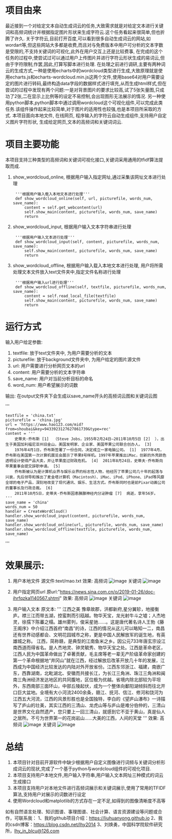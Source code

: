 # 项目由来
最近接到一个对给定文本自动生成词云的任务,大致需求就是对给定文本进行关键词和高频词统计并根据指定图片形状来生成字符云.这个任务看起来很简单,但也折腾了许久.
关于字符云,目前打开百度,可以看到很多自动生成词云的网站,如wordart等,但这些网站大多都是收费,而且对与免费版本中用户可分析的文本字数是受限的,不支持关键词的可视化,此外在用户交互上还是比较费事, 在完成的这个任务的过程中,使尝试过可以通过用户上传图片并进行字符云形状生成的易词云,但由于字符限制,作罢,因此,打算写脚本进行处理.
在处理之前进行调研,主要有两种词云的生成方式,一种是使用echarts中的wordcloud类型进行生成,大致原理就是使用echarts.js和echarts-wordcloud.min.js这两个文件,使用base64对用户需要设定的图片进行转码,最终构造data字段的数据样式进行填充,从而生成html样式,但在尝试的过程中发现有两个问题:一是对背景图片的要求比较高,试了5张矢量图,只成功了2张,二在显示上比例等的设定不易控制,会出现图形无法展示的情况.
另一种使用python脚本,python脚本中通过调用wordcloud这个可视化组件,可以完成此类任务.该组件操作起来比较简单,对于图片的适用性也较强,也是本项目所采取的方式.
本项目面向本地文件, 在线网页, 程序输入的字符云自动生成组件,支持用户自定义图片字符形状, 生成给定网页,文本的高频词和关键词词云.


# 项目主要功能

本项目支持三种类型的高频词和关键词可视化接口,关键词采用通用的tfidf算法提取而成.
1) show_wordcloud_online, 根据用户输入指定网址,通过采集该网址文本进行处理


        '''根据用户输入载入本地文本进行处理'''
        def show_wordcloud_online(self, url, picturefile, words_num, save_name):
            content = self.get_webcontent(url)
            self.show_main(content, picturefile, words_num, save_name)
            return


2) show_wordcloud_input, 根据用户输入文本字符串进行处理



        '''根据用户输入文本进行处理'''
        def show_wordcloud_input(self, content, picturefile, words_num, save_name):
            self.show_main(content, picturefile, words_num, save_name)
            return


2) show_wordcloud_offline, 根据用户输入载入本地文本进行处理, 用户将所需处理文本文件放入text文件夹中,指定文件名称进行处理



        '''根据用户输入url进行处理'''
        def show_wordcloud_offline(self, textfile, picturefile, words_num, save_name):
            content = self.read_local_file(textfile)
            self.show_main(content, picturefile, words_num, save_name)
            return


# 运行方式

输入用户给定参数:
1) textfile: 放于text文件夹中, 为用户需要分析的文本
2) picturefile: 放于background文件夹中, 为用户给定的图片源文件
3) url: 用户需要进行分析网页文本的url
4) content: 用户需要分析的文本字符串
5) save_name: 用户对当前分析目标的命名
6) word_num: 用户希望展示的词数

输出: 在output文件夹下会生成以save_name开头的高频词云图和关键词云图


'''

    textfile = 'china.txt'
    picturefile = 'china.jpg'
    url = 'https://www.hao123.com/mid?from=shoubai&key=9433923127627861739&type=rec'
    content = '''
        史蒂夫·乔布斯 [1]  （Steve Jobs，1955年2月24日—2011年10月5日 [2]  ），出生于美国加利福尼亚州旧金山，美国发明家、企业家、美国苹果公司联合创办人。 [3]
        1976年4月1日，乔布斯签署了一份合同，决定成立一家电脑公司。 [1]  1977年4月，乔布斯在美国第一次计算机展览会展示了苹果Ⅱ号样机。1997年苹果推出iMac，创新的外壳颜色透明设计使得产品大卖，并让苹果度过财政危机。 [4]  2011年8月24日，史蒂夫·乔布斯向苹果董事会提交辞职申请。 [5]
        乔布斯被认为是计算机业界与娱乐业界的标志性人物，他经历了苹果公司几十年的起落与兴衰，先后领导和推出了麦金塔计算机（Macintosh）、iMac、iPod、iPhone、iPad等风靡全球的电子产品，深刻地改变了现代通讯、娱乐、生活方式。乔布斯同时也是前Pixar动画公司的董事长及行政总裁。 [6]
        2011年10月5日，史蒂夫·乔布斯因患胰腺神经内分泌肿瘤 [7]  病逝，享年56岁。
    '''
    save_name = 'china'
    words_num = 50
    handler = CreateWordCloud()
    handler.show_wordcloud_input(content, picturefile, words_num, save_name)
    handler.show_wordcloud_online(url, picturefile, words_num, save_name)
    handler.show_wordcloud_offline(textfile, picturefile, words_num, save_name)


'''

# 效果展示:
1) 用户本地文件
源文件:text/mao.txt
效果:
高频词
![image](https://github.com/liuhuanyong/IdealWordCloudKit/blob/master/image/mao-topwords.jpg)
关键词
![image](https://github.com/liuhuanyong/IdealWordCloudKit/blob/master/image/mao-keywords.jpg)


2) 用户指定网页url
原url:"https://news.sina.com.cn/o/2019-01-26/doc-ihrfqzka1140567.shtml"
效果:
高频词
![image](https://github.com/liuhuanyong/IdealWordCloudKit/blob/master/image/huawei-topwords.jpg)
关键词
![image](https://github.com/liuhuanyong/IdealWordCloudKit/blob/master/image/huawei-keywords.jpg)

2) 用户输入文本
原文本:
'''
江西之美
豫章故郡，洪都新府,星分翼轸，地接衡庐。襟三江而带五湖，控蛮荆而引瓯越。物华天宝，龙光射牛斗之墟；人杰地灵，徐孺下陈蕃之榻。雄州雾列，俊采星驰……。这是唐代著名诗人王勃《藤王阁序》中介绍江西首府“南昌”的诗，江西的情况从这儿可以略知一二，南昌还有世界动感都会、文明花园城市之称，更是中国人民解放军的诞生地，有英雄城之称。
江西，简称赣，是典型的江南鱼米之乡。因公元733年唐玄宗设江南西道而得省名。是人杰地灵、钟灵毓秀、物华天宝之处。江西是革命老区，江西人民为中国革命做出了卓著贡献，毛主席等老一辈无产阶级革命家创建的第一个革命根据地“井冈山”就在江西，经过解放后改革开放几十年的发展，江西成为中国经济比较发达的内陆对外开放省份。江西东邻浙江、福建，南嵌广东，西靠湖南，北毗湖北、安徽而共接长江，为长江三角洲、珠江三角洲和闽南三角洲经济发达地区的共同腹地，区位极为优越。省境内除北部较为平坦外，东西南部三面环山，中部丘陵起伏，成为一个整体向鄱阳湖倾斜而往北开口巨大盆地。全境有大小河流2400余条，赣江、抚河、信江、修河和饶河为江西五大河流，江西的风景形胜也是全国独特，李白的《望庐山瀑布》一诗描写了庐山的壮美，其实江西的三清山、龙虎山等与庐山是难分伯仲的，三清山是世界文化自然遗产，您只要上一回三清山，就感到它不亚于黄山，真是仙人之居所。不亏为世界第一的花岗岩山……大美的江西，人间的天堂
'''
效果:
高频词
![image](https://github.com/liuhuanyong/IdealWordCloudKit/blob/master/image/jiangxi-topwords.jpg)
关键词
![image](https://github.com/liuhuanyong/IdealWordCloudKit/blob/master/image/jiangxi-keywords.jpg)


# 总结
1) 本项目针对目前开源软件中缺少根据用户自定义图像进行词频与关键词分析形成词云的现状,完成了一个基于python与wordcloud组件的可视化项目.
2) 本项目支持用户本地文件,用户输入字符串,用户输入文本网址三种模式的词云生成接口
3) 本项目支持用户对本地文件进行高频词展示和关键词展示,使用了常用的TFIDF算法,支持用户对展示的词数进行设定
4) 使用Wordcloud和matplotlib的方式存在一定不足,如得到的图像清晰度不高等


如有自然语言处理、知识图谱、事理图谱、社会计算、语言资源建设等问题或合作，可联系我：
1、我的github项目介绍：https://liuhuanyong.github.io
2、我的csdn博客：https://blog.csdn.net/lhy2014
3、刘焕勇，中国科学院软件研究所，lhy_in_blcu@126.com